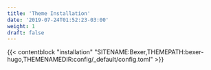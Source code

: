 ```yaml
---
title: 'Theme Installation'
date: '2019-07-24T01:52:23-03:00'
weight: 1
draft: false
---
```


{{< contentblock "installation" "SITENAME:Bexer,THEMEPATH:bexer-hugo,THEMENAMEDIR:config/_default/config.toml" >}}



